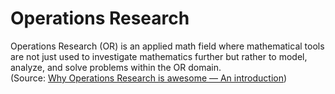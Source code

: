 # Operations Research
Operations Research (OR) is an applied math field where mathematical tools are not just used to investigate mathematics further but rather to model, analyze, and solve problems within the OR domain.\
(Source: [Why Operations Research is awesome — An introduction](https://towardsdatascience.com/why-operations-research-is-awesome-an-introduction-7a0b9e62b405))
